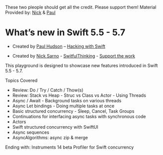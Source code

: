 These two pleople should get all the credit.
Please support them!
Material Provided by:  [Nick](https://www.nicksarno.com/) & [Paul](https://www.hackingwithswift.com/about)

# What’s new in Swift 5.5 - 5.7

* Created by [Paul Hudson](https://twitter.com/twostraws) – [Hacking with Swift](https://www.hackingwithswift.com)
 
 
 * Created by [Nick Sarno](https://www.nicksarno.com/) - [SwitfulThinking](https://github.com/SwiftfulThinking) - [Support the work](https://www.buymeacoffee.com/nicksarno/)

This playground is designed to showcase new features introduced in Swift 5.5 - 5.7.
 

 
Topics Covered
* Review: Do / Try / Catch / Thow(s)
* Review: Stack vs Heap - Struc vs Class vs Actor - Using Threads
* Async / Await - Background tasks on various threads
* Async Let bindings - Doing multiple tasks at once
* Basic structured concurrency - Sleep, Cancel, Task Groups
* Continuations for interfacing async tasks with synchronous code
* Actors
* Swift structured concurrency with SwiftUI
* Async sequences
* AsyncAlgorithms: async zip & merge

Ending with:
Instruments 14 beta Profiler for Swift concurrency

